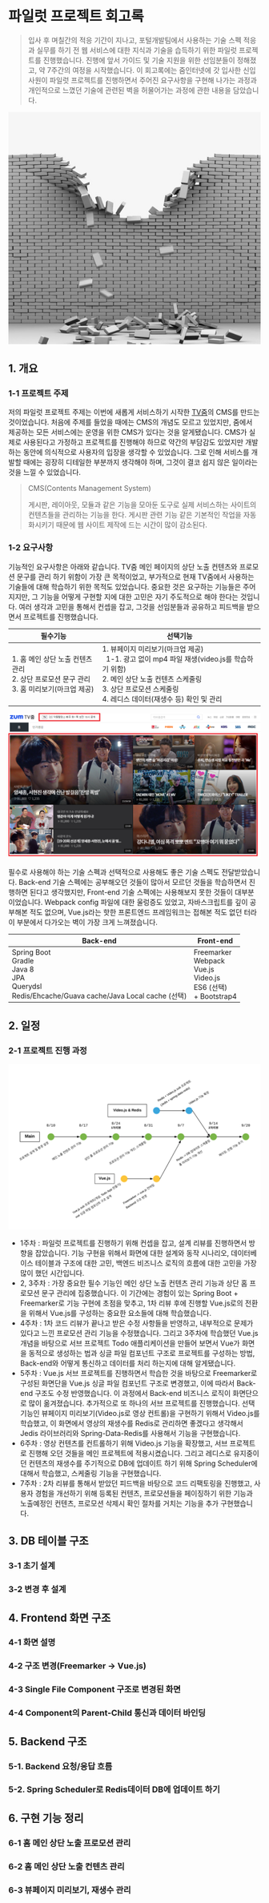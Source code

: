 

# 파일럿 프로젝트 회고록

> 입사 후 며칠간의 적응 기간이 지나고, 포털개발팀에서 사용하는 기술 스펙 적응과 실무를 하기 전 웹 서비스에 대한 지식과 기술을 습득하기 위한 파일럿 프로젝트를 진행했습니다. 진행에 앞서 가이드 및 기술 지원을 위한 선임분들이 정해졌고, 약 7주간의 여정을 시작했습니다. 이 회고록에는 줌인터넷에 갓 입사한 신입사원이 파일럿 프로젝트를 진행하면서 주어진 요구사항을 구현해 나가는 과정과 개인적으로 느꼈던 기술에 관련된 벽을 허물어가는 과정에 관한 내용을 담았습니다.

![](./img/00-wall.jpg)



## 1. 개요

### 1-1 프로젝트 주제

저의 파일럿 프로젝트 주제는 이번에 새롭게 서비스하기 시작한 [TV줌](https://tv.zum.com/)의 CMS를 만드는 것이었습니다. 처음에 주제를 들었을 때에는 CMS의 개념도 모르고 있었지만, 줌에서 제공하는 모든 서비스에는 운영을 위한 CMS가 있다는 것을 알게됐습니다. CMS가 실제로 사용된다고 가정하고 프로젝트를 진행해야 하므로 약간의 부담감도 있었지만 개발하는 동안에 의식적으로 사용자의 입장을 생각할 수 있었습니다. 그로 인해 서비스를 개발할 때에는 굉장히 디테일한 부분까지 생각해야 하며, 그것이 결코 쉽지 않은 일이라는 것을 느낄 수 있었습니다.
> CMS(Contents Management System)
>
> 게시판, 레이아웃, 모듈과 같은 기능을 모아둔 도구로 실제 서비스하는 사이트의 컨텐츠들을 관리하는 기능을 한다. 게시판 관련 기능 같은 기본적인 작업을 자동화시키기 때문에 웹 사이트 제작에 드는 시간이 많이 감소된다.

### 1-2 요구사항

기능적인 요구사항은 아래와 같습니다. TV줌 메인 페이지의 상단 노출 컨텐츠와 프로모션 문구를 관리 하기 위함이 가장 큰 목적이었고, 부가적으로 현재 TV줌에서 사용하는 기술들에 대해 학습하기 위한 목적도 있었습니다. 중요한 것은 요구하는 기능들은 주어지지만, 그 기능을 어떻게 구현할 지에 대한 고민은 자기 주도적으로 해야 한다는 것입니다. 여러 생각과 고민을 통해서 컨셉을 잡고, 그것을 선임분들과 공유하고 피드백을 받으면서 프로젝트를 진행했습니다.

| 필수기능                                                     | 선택기능                                                     |
| ------------------------------------------------------------ | ------------------------------------------------------------ |
| 1. 홈 메인 상단 노출 컨텐츠 관리<br />2. 상단 프로모션 문구 관리<br />3. 홈 미리보기(마크업 제공) | 1. 뷰페이지 미리보기(마크업 제공)<br />&nbsp; 1-1. 광고 없이 mp4 파일 재생(video.js를 학습하기 위함)<br />2. 메인 상단 노출 컨텐츠 스케줄링<br />3. 상단 프로모션 스케줄링<br />4. 레디스 데이터(재생수 등) 확인 및 관리 |

![](./img/01-tv-zum-home.png)

필수로 사용해야 하는 기술 스펙과 선택적으로 사용해도 좋은 기술 스펙도 전달받았습니다. Back-end 기술 스펙에는 공부해오던 것들이 많아서 모르던 것들을 학습하면서 진행하면 된다고 생각했지만, Front-end 기술 스펙에는 사용해보지 못한 것들이 대부분이었습니다. Webpack config 파일에 대한 울렁증도 있었고, 자바스크립트를 깊이 공부해본 적도 없으며, Vue.js라는 핫한 프론트엔드 프레임워크는 접해본 적도 없던 터라 이 부분에서 다가오는 벽이 가장 크게 느껴졌습니다.

| Back-end                                                     | Front-end                                                    |
| ------------------------------------------------------------ | ------------------------------------------------------------ |
| Spring Boot<br />Gradle<br />Java 8<br />JPA<br />Querydsl<br />Redis/Ehcache/Guava cache/Java Local cache (선택) | Freemarker<br />Webpack<br />Vue.js<br />Video.js<br />ES6 (선택)<br />+ Bootstrap4 |

## 2. 일정

### 2-1 프로젝트 진행 과정

![](./img/02-pilot-project-schedule.png)

- 1주차 : 파일럿 프로젝트를 진행하기 위해 컨셉을 잡고, 설계 리뷰를 진행하면서 방향을 잡았습니다. 기능 구현을 위해서 화면에 대한 설계와 동작 시나리오, 데이터베이스 테이블과 구조에 대한 고민, 백엔드 비즈니스 로직의 흐름에 대한 고민을 가장 많이 했던 시간입니다.
- 2, 3주차 : 가장 중요한 필수 기능인 메인 상단 노출 컨텐츠 관리 기능과 상단 홈 프로모션 문구 관리에 집중했습니다. 이 기간에는 경험이 있는 Spring Boot + Freemarker로 기능 구현에 초점을 맞추고, 1차 리뷰 후에 진행할 Vue.js로의 전환을 위해서 Vue.js를 구성하는 중요한 요소들에 대해 학습했습니다.
- 4주차 : 1차 코드 리뷰가 끝나고 받은 수정 사항들을 반영하고, 내부적으로 문제가 있다고 느낀 프로모션 관리 기능을 수정했습니다. 그리고 3주차에 학습했던 Vue.js 개념을 바탕으로 서브 프로젝트 Todo 애플리케이션을 만들어 보면서 Vue가 화면을 동적으로 생성하는 법과 싱글 파일 컴포넌트 구조로 프로젝트를 구성하는 방법, Back-end와 어떻게 통신하고 데이터를 처리 하는지에 대해 알게됐습니다.
- 5주차 : Vue.js 서브 프로젝트를 진행하면서 학습한 것을 바탕으로 Freemarker로 구성된 화면단을 Vue.js 싱글 파일 컴포넌트 구조로 변경했고, 이에 따라서 Back-end 구조도 수정 반영했습니다. 이 과정에서 Back-end 비즈니스 로직이 화면단으로 많이 옮겨졌습니다. 추가적으로 또 하나의 서브 프로젝트를 진행했습니다. 선택 기능인 뷰페이지 미리보기(Video.js로 영상 컨트롤)을 구현하기 위해서 Video.js를 학습했고, 이 화면에서 영상의 재생수를 Redis로 관리하면 좋겠다고 생각해서 Jedis 라이브러리와 Spring-Data-Redis를 사용해서 기능을 구현했습니다.
- 6주차 : 영상 컨텐츠를 컨트롤하기 위해 Video.js 기능을 확장했고, 서브 프로젝트로 진행해 오던 것들을 메인 프로젝트에 적용시켰습니다. 그리고 레디스로 유지중이던 컨텐츠의 재생수를 주기적으로 DB에 업데이트 하기 위해 Spring Scheduler에 대해서 학습했고, 스케줄링 기능을 구현했습니다.
- 7주차 : 2차 리뷰를 통해서 받았던 피드백을 바탕으로 코드 리팩토링을 진행했고, 사용자 경험을 개선하기 위해 등록된 컨텐츠, 프로모션들을 페이징하기 위한 기능과 노출예정인 컨텐츠, 프로모션 삭제시 확인 절차를 거치는 기능을 추가 구현했습니다.

## 3. DB 테이블 구조

### 3-1 초기 설계

### 3-2 변경 후 설계

## 4. Frontend 화면 구조

### 4-1 화면 설명

### 4-2 구조 변경(Freemarker -> Vue.js)

### 4-3 Single File Component 구조로 변경된 화면

### 4-4 Component의 Parent-Child 통신과 데이터 바인딩

## 5. Backend 구조

### 5-1. Backend 요청/응답 흐름

### 5-2. Spring Scheduler로 Redis데이터 DB에 업데이트 하기

## 6. 구현 기능 정리

### 6-1 홈 메인 상단 노출 프로모션 관리

### 6-2 홈 메인 상단 노출 컨텐츠 관리

### 6-3 뷰페이지 미리보기, 재생수 관리

